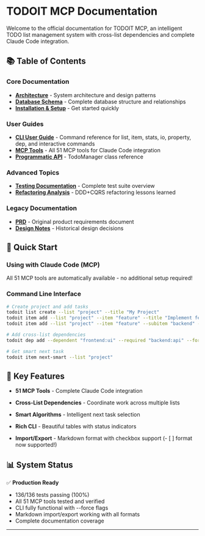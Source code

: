 # TODOIT MCP Documentation

Welcome to the official documentation for TODOIT MCP, an intelligent TODO list management system with cross-list dependencies and complete Claude Code integration.

## 📚 Table of Contents

### Core Documentation
- **[Architecture](architecture.md)** - System architecture and design patterns
- **[Database Schema](database.md)** - Complete database structure and relationships  
- **[Installation & Setup](installation.md)** - Get started quickly

### User Guides
- **[CLI User Guide](CLI_GUIDE.md)** - Command reference for list, item, stats, io, property, dep, and interactive commands
- **[MCP Tools](MCP_TOOLS.md)** - All 51 MCP tools for Claude Code integration
- **[Programmatic API](api.md)** - TodoManager class reference

### Advanced Topics
- **[Testing Documentation](TESTS.md)** - Complete test suite overview
- **[Refactoring Analysis](REFAKTORING.md)** - DDD+CQRS refactoring lessons learned

### Legacy Documentation
- **[PRD](prd.md)** - Original product requirements document
- **[Design Notes](todo-mcp-design.md)** - Historical design decisions

## 🚀 Quick Start

### Using with Claude Code (MCP)
All 51 MCP tools are automatically available - no additional setup required!

### Command Line Interface
```bash
# Create project and add tasks
todoit list create --list "project" --title "My Project"
todoit item add --list "project" --item "feature" --title "Implement feature"  
todoit item add --list "project" --item "feature" --subitem "backend" --title "Backend work"

# Add cross-list dependencies
todoit dep add --dependent "frontend:ui" --required "backend:api" --force

# Get smart next task
todoit item next-smart --list "project"
```

## 🎯 Key Features

- **51 MCP Tools** - Complete Claude Code integration
  
- **Cross-List Dependencies** - Coordinate work across multiple lists
- **Smart Algorithms** - Intelligent next task selection
- **Rich CLI** - Beautiful tables with status indicators
- **Import/Export** - Markdown format with checkbox support (- [ ] format now supported!)

## 📊 System Status

✅ **Production Ready**
- 136/136 tests passing (100%)
- All 51 MCP tools tested and verified
- CLI fully functional with --force flags
- Markdown import/export working with all formats
- Complete documentation coverage

---
